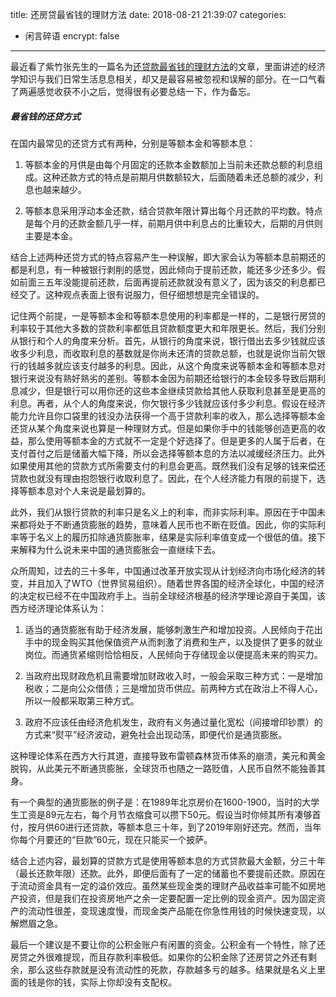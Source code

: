 title: 还房贷最省钱的理财方法
date: 2018-08-21 21:39:07
categories:
- 闲言碎语
encrypt: false

---

最近看了紫竹张先生的一篇名为[还贷款最省钱的理财方法](https://mp.weixin.qq.com/s?__biz=MzAxNDczNTk5MQ==&mid=2651730253&idx=1&sn=f0d5cacc1d180fdb3407311affbb89f2&chksm=80745e55b703d7430507e78469a2a3f4639ef30f8b43d3d6574d8328ae4869d6be49ea23088b&mpshare=1&scene=1&srcid=0820Xnj0x8xfXItvqdGxpfLR&key=fee773bf85a574f5c9b8985f5c4ee09210d769c87a720f5652cfec05e148fbf688c0964752d7765499411b591f4c39829f44009bd07580279982335beb674ad9481f3fa5b1cee2fc8a241c44bde6b8f9&ascene=0&uin=MjM2ODI5NjEyMA%3D%3D)的文章，里面讲述的经济学知识与我们日常生活息息相关，却又是最容易被忽视和误解的部分。在一口气看了两遍感觉收获不小之后，觉得很有必要总结一下，作为备忘。

##### 最省钱的还贷方式

在国内最常见的还贷方式有两种，分别是等额本金和等额本息：

1. 等额本金的月供是由每个月固定的还款本金数额加上当前未还款总额的利息组成。这种还款方式的特点是前期月供数额较大，后面随着未还总额的减少，利息也越来越少。

2. 等额本息采用浮动本金还款，结合贷款年限计算出每个月还款的平均数。特点是每个月的还款金额几乎一样，前期月供中利息占的比重较大，后期的月供则主要是本金。

结合上述两种还贷方式的特点容易产生一种误解，即大家会认为等额本息前期还的都是利息，有一种被银行剥削的感觉，因此倾向于提前还款，能还多少还多少。假如前面三五年没能提前还款，后面再提前还款就没有意义了，因为该交的利息都已经交了。这种观点表面上很有说服力，但仔细想想是完全错误的。

记住两个前提，一是等额本金和等额本息使用的利率都是一样的，二是银行房贷的利率较于其他大多数的贷款利率都低且贷款额度更大和年限更长。然后，我们分别从银行和个人的角度来分析。首先，从银行的角度来说，银行借出去多少钱就应该收多少利息，而收取利息的基数就是你尚未还清的贷款总额，也就是说你当前欠银行的钱越多就应该支付越多的利息。因此，从这个角度来说等额本金和等额本息对银行来说没有熟好熟劣的差别。等额本金因为前期还给银行的本金较多导致后期利息减少，但是银行可以用你还的这些本金继续贷款给其他人获取利息甚至是更高的利息。再者，从个人的角度来说，你欠银行多少钱就应该付多少利息。假设在经济能力允许且你口袋里的钱没办法获得一个高于贷款利率的收入，那么选择等额本金还贷从某个角度来说也算是一种理财方式。但是如果你手中的钱能够创造更高的收益，那么使用等额本金的方式就不一定是个好选择了。但是更多的人属于后者，在支付首付之后是储蓄大幅下降，所以会选择等额本息的方法以减缓经济压力。此外如果使用其他的贷款方式所需要支付的利息会更高。既然我们没有足够的钱来偿还贷款也就没有理由抱怨银行收取利息了。因此，在个人经济能力有限的前提下，选择等额本息对个人来说是最划算的。

此外，我们从银行贷款的利率只是名义上的利率，而非实际利率。原因在于中国未来都将处于不断通货膨胀的趋势，意味着人民币也不断在贬值。因此，你的实际利率等于名义上的履历扣除通货膨胀率，结果是实际利率值变成一个很低的值。接下来解释为什么说未来中国的通货膨胀会一直继续下去。

众所周知，过去的三十多年，中国通过改革开放实现从计划经济向市场化经济的转变，并且加入了WTO（世界贸易组织）。随着世界各国的经济全球化，中国的经济的决定权已经不在中国政府手上。当前全球经济根基的经济学理论源自于美国，该西方经济理论体系认为：

1. 适当的通货膨胀有助于经济发展，能够刺激生产和增加投资。人民倾向于花出手中的现金购买其他保值资产从而刺激了消费和生产，以及提供了更多的就业岗位。而通货紧缩则恰恰相反，人民倾向于存储现金以便提高未来的购买力。

2. 当政府出现财政危机且需要增加财政收入时，一般会采取三种方式：一是增加税收；二是向公众借债；三是增加货币供应。前两种方式在政治上不得人心，所以一般都采取第三种方式。

3. 政府不应该任由经济危机发生，政府有义务通过量化宽松（间接增印钞票）的方式来“熨平”经济波动，避免社会出现动荡，即便代价是通货膨胀。

这种理论体系在西方大行其道，直接导致布雷顿森林货币体系的崩溃，美元和黄金脱钩，从此美元不断通货膨胀，全球货币也随之一路贬值，人民币自然不能独善其身。

有一个典型的通货膨胀的例子是：在1989年北京房价在1600-1900，当时的大学生工资是89元左右，每个月节衣缩食可以攒下50元。假设当时你倾其所有凑够首付，按月供60进行还贷款，等额本息三十年，到了2019年刚好还完。然而，当年你每个月要还的“巨款”60元，现在只能买一个披萨。

结合上述内容，最划算的贷款方式是使用等额本息的方式贷款最大金额，分三十年（最长还款年限）还款。此外，即便后面有了一定的储蓄也不要提前还款。原因在于流动资金具有一定的溢价效应。虽然某些现金类的理财产品收益率可能不如房地产投资，但是我们在投资房地产之余一定要配置一定比例的现金资产。因为固定资产的流动性很差，变现速度慢，而现金类产品能在你急性用钱的时候快速变现，以解燃眉之急。

最后一个建议是不要让你的公积金账户有闲置的资金。公积金有一个特性，除了还房贷之外很难提现，而且存款利率极低。如果你的公积金除了还房贷之外还有剩余，那么这些存款就是没有流动性的死款，存款越多亏的越多。结果就是名义上里面的钱是你的钱，实际上你却没有支配权。







